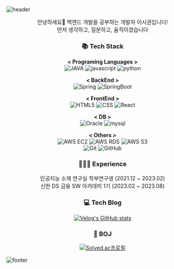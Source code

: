 
![header](https://capsule-render.vercel.app/api?type=waving&color=4169E1&height=200&section=header&text=SiGwon%20Lee&fontSize=60&fontColor=FFFFFF&&fontAlignY=35&desc=Github%20Profile&descSize=20&descAlign=75&descAlignY=55)

<div align="center">

안녕하세요👋 백엔드 개발을 공부하는 개발자 이시권입니다! </br>
먼저 생각하고, 질문하고, 움직이겠습니다

  ### 📚 Tech Stack 
   **< Programing Languages  >**</br>
   ![JAVA](https://img.shields.io/badge/-JAVA-007396?style=flat-square&logo=Java&logoColor=white)
   ![javascript](https://img.shields.io/badge/-JAVASCRIPT-%23F7DF1E?style=flat-square&logo=JavaScript&logoColor=black)
   ![python](https://img.shields.io/badge/-PYTHON-3776AB?style=flat-square&logo=Python&logoColor=white)
  </br>

   **< BackEnd  >**</br>
    ![Spring](https://img.shields.io/badge/Spring-6DB33F?style=flat-square&logo=Spring&logoColor=white)
   ![SpringBoot](https://img.shields.io/badge/-SpringBoot-6DB33F?style=flat-square&logo=SpringBoot&logoColor=white)

   **< FrontEnd >**</br>
   ![HTML5](https://img.shields.io/badge/-HTML5-E34F26?style=flat-square&logo=HTML5&logoColor=white)
   ![CSS](https://img.shields.io/badge/-CSS3-1572B6?style=flat-square&logo=CSS3&logoColor=white)
   ![React](https://img.shields.io/badge/-REACT-61DAFB?style=flat-square&logo=React&logoColor=black)
  <br>
  
   **< DB >** </br>
   ![Oracle](https://img.shields.io/badge/-Oracle-F80000?style=flat-square&logo=Oracle&logoColor=white)
   ![mysql](https://img.shields.io/badge/-MySQL-4479A1?style=flat-square&logo=MySQL&logoColor=white) 
  </br>

   **< Others >**</br>
   ![AWS EC2](https://img.shields.io/badge/-amazonec2-FF9900?style=flat-square&logo=amazonec2&logoColor=white)
   ![AWS RDS](https://img.shields.io/badge/-amazonrds-527FFF?style=flat-square&logo=amazonrds&logoColor=white)
   ![AWS S3](https://img.shields.io/badge/-amazons3-569A31?style=flat-square&logo=amazons3&logoColor=white) </br>
   ![Git](https://img.shields.io/badge/-git-F05032?style=flat-square&logo=git&logoColor=white)
   ![GitHub](https://img.shields.io/badge/-github-181717?style=flat-square&logo=github&logoColor=white) </br>

  ### 👨🏻‍💻 Experience
  인공지능 소재 연구실 학부연구생 (2021.12 ~ 2023.02) </br>
  신한 DS 금융 SW 아카데미 1기 (2023.02 ~ 2023.08) </br>

  ### 💻 Tech Blog
  [![Velog's GitHub stats](https://velog-readme-stats.vercel.app/api?name=poem_gun)](https://velog.io/@poem_gun/posts)
  
  ### 📖 BOJ
  [![Solved.ac프로필](http://mazassumnida.wtf/api/v2/generate_badge?boj=lsk2389)](https://solved.ac/lsk2389)

</div>

![footer](https://capsule-render.vercel.app/api?type=waving&color=4169E1&height=120&section=footer)

